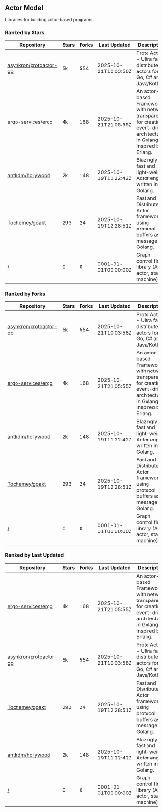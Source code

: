 ## Actor Model

Libraries for building actor-based programs.

### Ranked by Stars

| Repository | Stars | Forks | Last Updated | Description | 
|------------|-------|-------|--------------|-------------|
| [asynkron/protoactor-go](https://github.com/asynkron/protoactor-go) | 5k | 554 | 2025-10-21T10:03:58Z |  Proto Actor - Ultra fast distributed actors for Go, C# and Java/Kotlin. |
| [ergo-services/ergo](https://github.com/ergo-services/ergo) | 4k | 168 | 2025-10-21T21:05:55Z |  An actor-based Framework with network transparency for creating event-driven architecture in Golang. Inspired by Erlang. |
| [anthdm/hollywood](https://github.com/anthdm/hollywood) | 2k | 148 | 2025-10-19T11:22:42Z |  Blazingly fast and light-weight Actor engine written in Golang. |
| [Tochemey/goakt](https://github.com/Tochemey/goakt) | 293 | 24 | 2025-10-19T12:28:51Z |  Fast and Distributed Actor framework using protocol buffers as message for Golang. |
| [/](https://github.com/pancsta/asyncmachine-go/tree/main/pkg/machine) | 0 | 0 | 0001-01-01T00:00:00Z |  Graph control flow library (AOP, actor, state-machine). |

### Ranked by Forks

| Repository | Stars | Forks | Last Updated | Description | 
|------------|-------|-------|--------------|-------------|
| [asynkron/protoactor-go](https://github.com/asynkron/protoactor-go) | 5k | 554 | 2025-10-21T10:03:58Z |  Proto Actor - Ultra fast distributed actors for Go, C# and Java/Kotlin. |
| [ergo-services/ergo](https://github.com/ergo-services/ergo) | 4k | 168 | 2025-10-21T21:05:55Z |  An actor-based Framework with network transparency for creating event-driven architecture in Golang. Inspired by Erlang. |
| [anthdm/hollywood](https://github.com/anthdm/hollywood) | 2k | 148 | 2025-10-19T11:22:42Z |  Blazingly fast and light-weight Actor engine written in Golang. |
| [Tochemey/goakt](https://github.com/Tochemey/goakt) | 293 | 24 | 2025-10-19T12:28:51Z |  Fast and Distributed Actor framework using protocol buffers as message for Golang. |
| [/](https://github.com/pancsta/asyncmachine-go/tree/main/pkg/machine) | 0 | 0 | 0001-01-01T00:00:00Z |  Graph control flow library (AOP, actor, state-machine). |

### Ranked by Last Updated

| Repository | Stars | Forks | Last Updated | Description | 
|------------|-------|-------|--------------|-------------|
| [ergo-services/ergo](https://github.com/ergo-services/ergo) | 4k | 168 | 2025-10-21T21:05:55Z |  An actor-based Framework with network transparency for creating event-driven architecture in Golang. Inspired by Erlang. |
| [asynkron/protoactor-go](https://github.com/asynkron/protoactor-go) | 5k | 554 | 2025-10-21T10:03:58Z |  Proto Actor - Ultra fast distributed actors for Go, C# and Java/Kotlin. |
| [Tochemey/goakt](https://github.com/Tochemey/goakt) | 293 | 24 | 2025-10-19T12:28:51Z |  Fast and Distributed Actor framework using protocol buffers as message for Golang. |
| [anthdm/hollywood](https://github.com/anthdm/hollywood) | 2k | 148 | 2025-10-19T11:22:42Z |  Blazingly fast and light-weight Actor engine written in Golang. |
| [/](https://github.com/pancsta/asyncmachine-go/tree/main/pkg/machine) | 0 | 0 | 0001-01-01T00:00:00Z |  Graph control flow library (AOP, actor, state-machine). |

